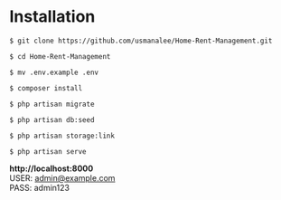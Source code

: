 
# Installation
```
$ git clone https://github.com/usmanalee/Home-Rent-Management.git
```
```
$ cd Home-Rent-Management
```
```
$ mv .env.example .env
```
```
$ composer install
```
```
$ php artisan migrate
```
```
$ php artisan db:seed
```
```
$ php artisan storage:link
```
```
$ php artisan serve
```
**http://localhost:8000** \
USER: admin@example.com \
PASS: admin123
